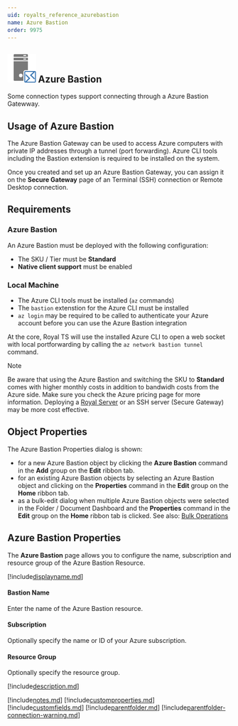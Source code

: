 ```yaml
---
uid: royalts_reference_azurebastion
name: Azure Bastion
order: 9975
---
```


## ![](/r2023/images/RoyalTS/Application/SVG_PageAzureBastionGateway_32.svg#img_header) Azure Bastion

Some connection types support connecting through a Azure Bastion Gatewway.

## Usage of Azure Bastion

The Azure Bastion Gateway can be used to access Azure computers with private IP addresses through a tunnel (port forwarding). Azure CLI tools including the Bastion extension is required to be installed on the system.

Once you created and set up an Azure Bastion Gateway, you can assign it on the **Secure Gateway** page of an Terminal (SSH) connection or Remote Desktop connection.

## Requirements

### Azure Bastion
An Azure Bastion must be deployed with the following configuration:
- The SKU / Tier must be **Standard**
- **Native client support** must be enabled

### Local Machine
- The Azure CLI tools must be installed (`az` commands)
- The `bastion` extenstion for the Azure CLI must be installed
- `az login` may be required to be called to authenticate your Azure account before you can use the Azure Bastion integration

At the core, Royal TS will use the installed Azure CLI to open a web socket with local portforwarding by calling the `az network bastion tunnel` command.

> [!Note]
> Be aware that using the Azure Bastion and switching the SKU to **Standard** comes with higher monthly costs in addition to bandwidh costs from the Azure side. Make sure you check the Azure pricing page for more information. Deploying a [Royal Server](xref:royalts_intro_royalserver) or an SSH server (Secure Gateway) may be more cost effective.

## Object Properties

The Azure Bastion Properties dialog is shown:

- for a new Azure Bastion object by clicking the **Azure Bastion** command in the **Add** group on the **Edit** ribbon tab.
- for an existing Azure Bastion objects by selecting an Azure Bastion object and clicking on the **Properties** command in the **Edit** group on the **Home** ribbon tab.
- as a bulk-edit dialog when multiple Azure Bastion objects were selected in the Folder / Document Dashboard and the **Properties** command in the **Edit** group on the **Home** ribbon tab is clicked. See also: [Bulk Operations](xref:royalts_tutorials_bulk)

## Azure Bastion Properties

The **Azure Bastion** page allows you to configure the name, subscription and resource group of the Azure Bastion Resource.

[!include[displayname.md](~/royalts/_shared/displayname.md)]

#### Bastion Name

Enter the name of the Azure Bastion resource.

#### Subscription

Optionally specify the name or ID of your Azure subscription.

#### Resource Group

Optionally specify the resource group.


[!include[description.md](~/royalts/_shared/description.md)]

[!include[notes.md](~/royalts/_shared/notes.md)]
[!include[customproperties.md](~/royalts/_shared/customproperties.md)]
[!include[customfields.md](~/royalts/_shared/customfields.md)]
[!include[parentfolder.md](~/royalts/_shared/parentfolder.md)]
[!include[parentfolder-connection-warning.md](~/royalts/_shared/parentfolder-connection-warning.md)]
